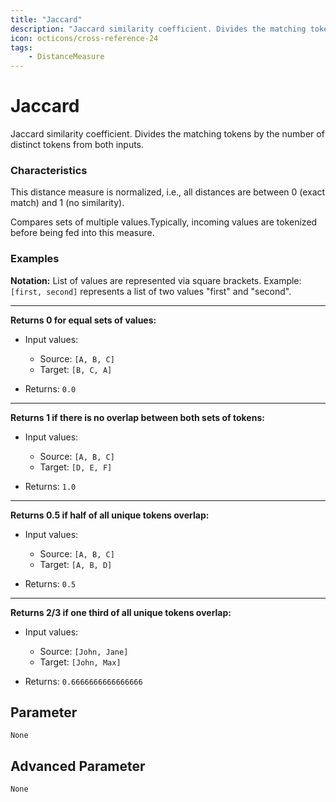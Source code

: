 ```yaml
---
title: "Jaccard"
description: "Jaccard similarity coefficient. Divides the matching tokens by the number of distinct tokens from both inputs."
icon: octicons/cross-reference-24
tags: 
    - DistanceMeasure
---
```

# Jaccard
<!-- This file was generated - DO NOT CHANGE IT MANUALLY -->



Jaccard similarity coefficient. Divides the matching tokens by the number of distinct tokens from both inputs.

### Characteristics
This distance measure is normalized, i.e., all distances are between 0 (exact match) and 1 (no similarity).

Compares sets of multiple values.Typically, incoming values are tokenized before being fed into this measure.
### Examples

**Notation:** List of values are represented via square brackets. Example: `[first, second]` represents a list of two values "first" and "second".

---
**Returns 0 for equal sets of values:**

* Input values:
    - Source: `[A, B, C]`
    - Target: `[B, C, A]`

* Returns: `0.0`


---
**Returns 1 if there is no overlap between both sets of tokens:**

* Input values:
    - Source: `[A, B, C]`
    - Target: `[D, E, F]`

* Returns: `1.0`


---
**Returns 0.5 if half of all unique tokens overlap:**

* Input values:
    - Source: `[A, B, C]`
    - Target: `[A, B, D]`

* Returns: `0.5`


---
**Returns 2/3 if one third of all unique tokens overlap:**

* Input values:
    - Source: `[John, Jane]`
    - Target: `[John, Max]`

* Returns: `0.6666666666666666`




## Parameter

`None`

## Advanced Parameter

`None`